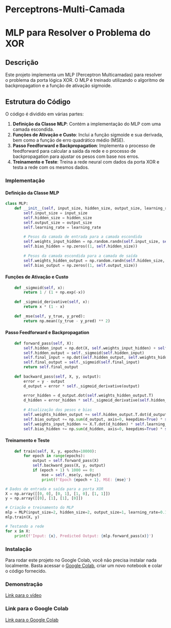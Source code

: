 # Perceptrons-Multi-Camada
# MLP para Resolver o Problema do XOR

## Descrição
Este projeto implementa um MLP (Perceptron Multicamadas) para resolver o problema da porta lógica XOR. O MLP é treinado utilizando o algoritmo de backpropagation e a função de ativação sigmoide.

## Estrutura do Código
O código é dividido em várias partes:
1. **Definição da Classe MLP**: Contém a implementação do MLP com uma camada escondida.
2. **Funções de Ativação e Custo**: Inclui a função sigmoide e sua derivada, bem como a função de erro quadrático médio (MSE).
3. **Passo Feedforward e Backpropagation**: Implementa o processo de feedforward para calcular a saída da rede e o processo de backpropagation para ajustar os pesos com base nos erros.
4. **Treinamento e Teste**: Treina a rede neural com dados da porta XOR e testa a rede com os mesmos dados.

### Implementação

#### Definição da Classe MLP
```python
class MLP:
    def __init__(self, input_size, hidden_size, output_size, learning_rate=0.1):
        self.input_size = input_size
        self.hidden_size = hidden_size
        self.output_size = output_size
        self.learning_rate = learning_rate
        
        # Pesos da camada de entrada para a camada escondida
        self.weights_input_hidden = np.random.randn(self.input_size, self.hidden_size)
        self.bias_hidden = np.zeros((1, self.hidden_size))
        
        # Pesos da camada escondida para a camada de saída
        self.weights_hidden_output = np.random.randn(self.hidden_size, self.output_size)
        self.bias_output = np.zeros((1, self.output_size))
```
#### Funções de Ativação e Custo
```python
    def _sigmoid(self, x):
        return 1 / (1 + np.exp(-x))
    
    def _sigmoid_derivative(self, x):
        return x * (1 - x)
    
    def _mse(self, y_true, y_pred):
        return np.mean((y_true - y_pred) ** 2)
```
#### Passo Feedforward e Backpropagation
```python
    def forward_pass(self, X):
        self.hidden_input = np.dot(X, self.weights_input_hidden) + self.bias_hidden
        self.hidden_output = self._sigmoid(self.hidden_input)
        self.final_input = np.dot(self.hidden_output, self.weights_hidden_output) + self.bias_output
        self.final_output = self._sigmoid(self.final_input)
        return self.final_output
    
    def backward_pass(self, X, y, output):
        error = y - output
        d_output = error * self._sigmoid_derivative(output)
        
        error_hidden = d_output.dot(self.weights_hidden_output.T)
        d_hidden = error_hidden * self._sigmoid_derivative(self.hidden_output)
        
        # Atualização dos pesos e bias
        self.weights_hidden_output += self.hidden_output.T.dot(d_output) * self.learning_rate
        self.bias_output += np.sum(d_output, axis=0, keepdims=True) * self.learning_rate
        self.weights_input_hidden += X.T.dot(d_hidden) * self.learning_rate
        self.bias_hidden += np.sum(d_hidden, axis=0, keepdims=True) * self.learning_rate
```
#### Treinamento e Teste
```python
    def train(self, X, y, epochs=10000):
        for epoch in range(epochs):
            output = self.forward_pass(X)
            self.backward_pass(X, y, output)
            if (epoch + 1) % 1000 == 0:
                mse = self._mse(y, output)
                print(f'Epoch {epoch + 1}, MSE: {mse}')

# Dados de entrada e saída para a porta XOR
X = np.array([[0, 0], [0, 1], [1, 0], [1, 1]])
y = np.array([[0], [1], [1], [0]])

# Criação e treinamento do MLP
mlp = MLP(input_size=2, hidden_size=2, output_size=1, learning_rate=0.1)
mlp.train(X, y)

# Testando a rede
for x in X:
    print(f'Input: {x}, Predicted Output: {mlp.forward_pass(x)}')
```
### Instalação
Para rodar este projeto no Google Colab, você não precisa instalar nada localmente. Basta acessar o [Google Colab](https://colab.google/), criar um novo notebook e colar o código fornecido.

### Demonstração
[Link para o vídeo](https://drive.google.com/file/d/1eCFuJTuAVi3url3CPVegMPEMmHmglfd_/view?usp=drivesdk)

### Link para o Google Colab
[Link para o Google Colab](https://colab.research.google.com/drive/1rEneYO4GpAg8zDDHs38nLR2PGbKrK_kV?usp=sharing)
